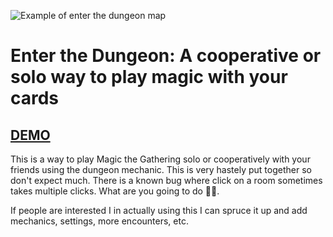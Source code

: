 ![Example of enter the dungeon map](https://vivianeasley.github.io/enter-the-dungeon/images/example.png)

# Enter the Dungeon: A cooperative or solo way to play magic with your cards

## [DEMO](https://vivianeasley.github.io/enter-the-dungeon/)

This is a way to play Magic the Gathering solo or cooperatively with your friends using the dungeon mechanic. This is very hastely put together so don't expect much. There is a known bug where click on a room sometimes takes multiple clicks. What are you going to do 🤷‍♀️.


If people are interested I in actually using this I can spruce it up and add mechanics, settings, more encounters, etc.
